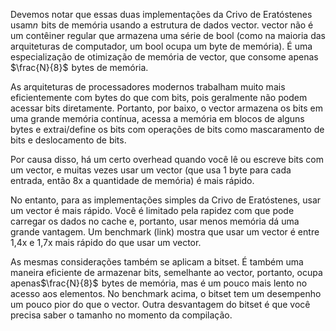 
Devemos notar que essas duas implementações da Crivo de Eratóstenes usam$n$  bits de memória usando a estrutura de dados vector. vector não é um contêiner regular que armazena uma série de bool (como na maioria das arquiteturas de computador, um bool ocupa um byte de memória). É uma especialização de otimização de memória de vector, que consome apenas
$\frac{N}{8}$  bytes de memória.

As arquiteturas de processadores modernos trabalham muito mais eficientemente com bytes do que com bits, pois geralmente não podem acessar bits diretamente. Portanto, por baixo, o vector armazena os bits em uma grande memória contínua, acessa a memória em blocos de alguns bytes e extrai/define os bits com operações de bits como mascaramento de bits e deslocamento de bits.

Por causa disso, há um certo overhead quando você lê ou escreve bits com um vector, e muitas vezes usar um vector (que usa 1 byte para cada entrada, então 8x a quantidade de memória) é mais rápido.

No entanto, para as implementações simples da Crivo de Eratóstenes, usar um vector é mais rápido. Você é limitado pela rapidez com que pode carregar os dados no cache e, portanto, usar menos memória dá uma grande vantagem. Um benchmark (link) mostra que usar um vector é entre 1,4x e 1,7x mais rápido do que usar um vector.

As mesmas considerações também se aplicam a bitset. É também uma maneira eficiente de armazenar bits, semelhante ao vector, portanto, ocupa apenas$\frac{N}{8}$  bytes de memória, mas é um pouco mais lento no acesso aos elementos. No benchmark acima, o bitset tem um desempenho um pouco pior do que o vector. Outra desvantagem do bitset é que você precisa saber o tamanho no momento da compilação.